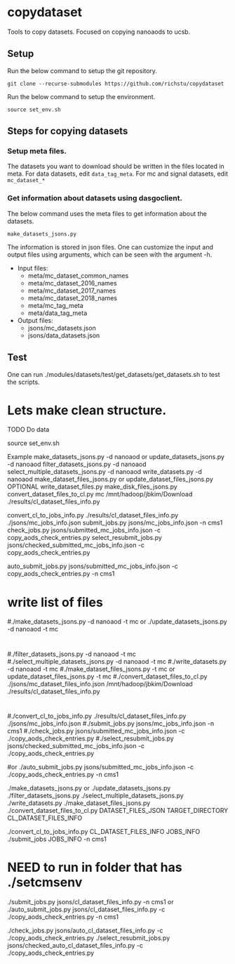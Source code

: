 # copydataset

Tools to copy datasets. Focused on copying nanoaods to ucsb.

## Setup

Run the below command to setup the git repository.

    git clone --recurse-submodules https://github.com/richstu/copydataset

Run the below command to setup the environment.
    
    source set_env.sh

## Steps for copying datasets

### Setup meta files.

The datasets you want to download should be written in the files located in meta.
For data datasets, edit `data_tag_meta`. For mc and signal datasets, edit `mc_dataset_*`

### Get information about datasets using dasgoclient.

The below command uses the meta files to get information about the datasets.

    make_datasets_jsons.py

The information is stored in json files.
One can customize the input and output files using arguments, which can be seen with the argument -h.

* Input files:
  * meta/mc_dataset_common_names
  * meta/mc_dataset_2016_names
  * meta/mc_dataset_2017_names
  * meta/mc_dataset_2018_names
  * meta/mc_tag_meta
  * meta/data_tag_meta
* Output files:
  * jsons/mc_datasets.json
  * jsons/data_datasets.json

## Test

One can run ./modules/datasets/test/get_datasets/get_datasets.sh to test the scripts.

# Lets make clean structure.
TODO Do data

source set_env.sh

Example
make_datasets_jsons.py -d nanoaod or update_datasets_jsons.py -d nanoaod
filter_datasets_jsons.py -d nanoaod
select_multiple_datasets_jsons.py -d nanoaod
write_datasets.py -d nanoaod
make_dataset_files_jsons.py or update_dataset_files_jsons.py
OPTIONAL write_dataset_files.py
make_disk_files_jsons.py
convert_dataset_files_to_cl.py mc /mnt/hadoop/jbkim/Download ./results/cl_dataset_files_info.py

convert_cl_to_jobs_info.py ./results/cl_dataset_files_info.py ./jsons/mc_jobs_info.json
submit_jobs.py jsons/mc_jobs_info.json -n cms1
check_jobs.py jsons/submitted_mc_jobs_info.json -c copy_aods_check_entries.py
select_resubmit_jobs.py jsons/checked_submitted_mc_jobs_info.json -c copy_aods_check_entries.py

auto_submit_jobs.py jsons/submitted_mc_jobs_info.json -c copy_aods_check_entries.py -n cms1

#  write list of files

#./make_datasets_jsons.py -d nanoaod -t mc or ./update_datasets_jsons.py -d nanoaod -t mc
# 
#./filter_datasets_jsons.py -d nanoaod -t mc
#./select_multiple_datasets_jsons.py -d nanoaod -t mc
#./write_datasets.py -d nanoaod -t mc
#./make_dataset_files_jsons.py -t mc or update_dataset_files_jsons.py -t mc
#./convert_dataset_files_to_cl.py ./jsons/mc_dataset_files_info.json /mnt/hadoop/jbkim/Download ./results/cl_dataset_files_info.py
#
#./convert_cl_to_jobs_info.py ./results/cl_dataset_files_info.py ./jsons/mc_jobs_info.json
#./submit_jobs.py jsons/mc_jobs_info.json -n cms1
#./check_jobs.py jsons/submitted_mc_jobs_info.json -c ./copy_aods_check_entries.py
#./select_resubmit_jobs.py jsons/checked_submitted_mc_jobs_info.json -c ./copy_aods_check_entries.py


#or ./auto_submit_jobs.py jsons/submitted_mc_jobs_info.json -c ./copy_aods_check_entries.py -n cms1

./make_datasets_jsons.py or ./update_datasets_jsons.py
./filter_datasets_jsons.py
./select_multiple_datasets_jsons.py
./write_datasets.py
./make_dataset_files_jsons.py
./convert_dataset_files_to_cl.py DATASET_FILES_JSON TARGET_DIRECTORY CL_DATASET_FILES_INFO

./convert_cl_to_jobs_info.py CL_DATASET_FILES_INFO JOBS_INFO
./submit_jobs JOBS_INFO -n cms1
# NEED to run in folder that has ./setcmsenv
./submit_jobs.py jsons/cl_dataset_files_info.py -n cms1
or
./auto_submit_jobs.py jsons/cl_dataset_files_info.py -c ./copy_aods_check_entries.py -n cms1

./check_jobs.py jsons/auto_cl_dataset_files_info.py -c ./copy_aods_check_entries.py
./select_resubmit_jobs.py jsons/checked_auto_cl_dataset_files_info.py -c ./copy_aods_check_entries.py

